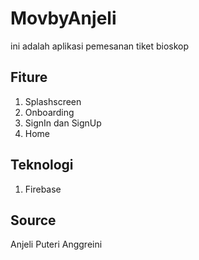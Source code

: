 # MovbyAnjeli
ini adalah aplikasi pemesanan tiket bioskop

## Fiture
1. Splashscreen
2. Onboarding
3. SignIn dan SignUp
4. Home

## Teknologi
1. Firebase

## Source
Anjeli Puteri Anggreini
